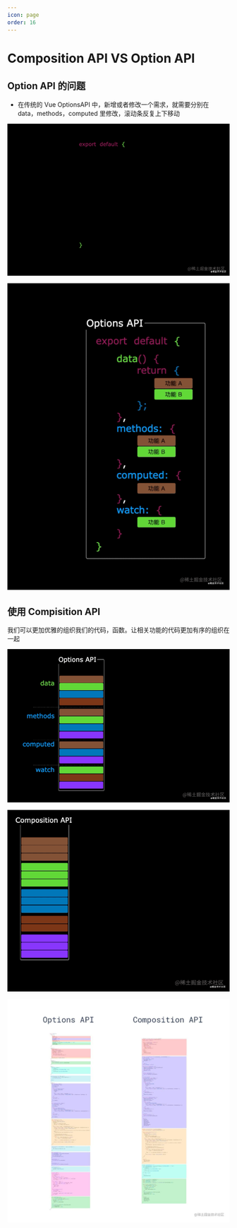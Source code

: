 ```yaml
---
icon: page
order: 16
---
```

# Composition API VS Option API

## Option API 的问题

- 在传统的 Vue OptionsAPI 中，新增或者修改一个需求，就需要分别在 data，methods，computed 里修改，滚动条反复上下移动

![img](./assets/f84e4e2c02424d9a99862ade0a2e4114tplv-k3u1fbpfcp-watermark.gif)

![img](./assets/e5ac7e20d1784887a826f6360768a368tplv-k3u1fbpfcp-watermark.gif)

## 使用 Compisition API 

我们可以更加优雅的组织我们的代码，函数。让相关功能的代码更加有序的组织在一起

![img](./assets/bc0be8211fc54b6c941c036791ba4efetplv-k3u1fbpfcp-watermark.gif)

![img](./assets/6cc55165c0e34069a75fe36f8712eb80tplv-k3u1fbpfcp-watermark.gif)

![image-20230418222903885](./assets/image-20230418222903885.png)
